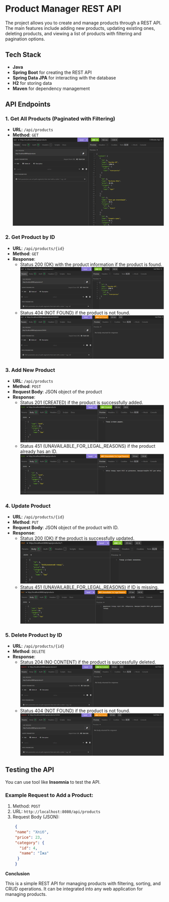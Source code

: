 # Product Manager REST API

The project allows you to create and manage products through a REST API. The main features include adding new products, updating existing ones, deleting products, and viewing a list of products with filtering and pagination options.

## Tech Stack

- **Java** 
- **Spring Boot** for creating the REST API
- **Spring Data JPA** for interacting with the database
- **H2** for storing data
- **Maven** for dependency management

## API Endpoints

### 1. Get All Products (Paginated with Filtering)
- **URL**: `/api/products`
- **Method**: `GET`
![img.png](images/get.png)
### 2. Get Product by ID
- **URL**: `/api/products/{id}`
- **Method**: `GET`
- **Response**:
    - Status 200 (OK) with the product information if the product is found.
      ![img.png](images/getOk.png)
    - Status 404 (NOT FOUND) if the product is not found.
      ![img.png](images/get404.png)
### 3. Add New Product
- **URL**: `/api/products`
- **Method**: `POST`
- **Request Body**: JSON object of the product
- **Response**:
    - Status 201 (CREATED) if the product is successfully added.
      ![img.png](images/postOk.png)
    - Status 451 (UNAVAILABLE_FOR_LEGAL_REASONS) if the product already has an ID.
      ![img.png](images/post404.png)
### 4. Update Product
- **URL**: `/api/products/{id}`
- **Method**: `PUT`
- **Request Body**: JSON object of the product with ID.
- **Response**:
    - Status 200 (OK) if the product is successfully updated.
      ![img.png](images/putOk.png)
    - Status 451 (UNAVAILABLE_FOR_LEGAL_REASONS) if ID is missing.
      ![img.png](images/put404.png)
### 5. Delete Product by ID
- **URL**: `/api/products/{id}`
- **Method**: `DELETE`
- **Response**:
    - Status 204 (NO CONTENT) if the product is successfully deleted.
      ![img.png](images/deleteOk.png)
    - Status 404 (NOT FOUND) if the product is not found.
      ![img.png](images/delete404.png)
## Testing the API

You can use tool like **Insomnia** to test the API.

### Example Request to Add a Product:

1. Method: `POST`
2. URL: `http://localhost:8080/api/products`
3. Request Body (JSON):
   ```json
    {
    "name": "Хліб",
    "price": 23,
    "category": {
      "id": 4,
      "name": "Їжа"
     }
    }
   ```
**Conclusion**

This is a simple REST API for managing products with filtering, sorting, and CRUD operations. It can be integrated into any web application for managing products.
